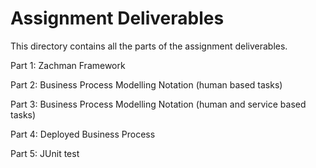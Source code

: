 # Assignment Deliverables

This directory contains all the parts of the assignment deliverables. 

Part 1: Zachman Framework

Part 2: Business Process Modelling Notation (human based tasks)

Part 3: Business Process Modelling Notation (human and service based tasks)

Part 4: Deployed Business Process

Part 5: JUnit test